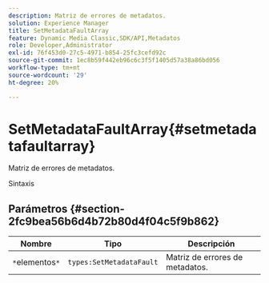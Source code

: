 ```yaml
---
description: Matriz de errores de metadatos.
solution: Experience Manager
title: SetMetadataFaultArray
feature: Dynamic Media Classic,SDK/API,Metadatos
role: Developer,Administrator
exl-id: 76f453d0-27c5-4971-b854-25fc3cefd92c
source-git-commit: 1ec8b59f442eb96c6c3f5f1405d57a38a86bd056
workflow-type: tm+mt
source-wordcount: '29'
ht-degree: 20%

---
```


# SetMetadataFaultArray{#setmetadatafaultarray}

Matriz de errores de metadatos.

Sintaxis

## Parámetros {#section-2fc9bea56b6d4b72b80d4f04c5f9b862}

| Nombre | Tipo | Descripción |
|---|---|---|
| `*`elementos`*` | `types:SetMetadataFault` | Matriz de errores de metadatos. |
